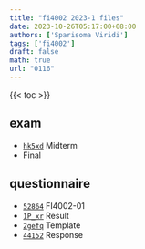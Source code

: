 ```yaml
---
title: "fi4002 2023-1 files"
date: 2023-10-26T05:17:00+08:00
authors: ['Sparisoma Viridi']
tags: ['fi4002']
draft: false
math: true
url: "0116"
---
```

{{< toc >}}


## exam
+ [`hk5xd`](https://osf.io/hk5xd) Midterm
+ Final


## questionnaire
+ [`52864`](https://edunex.itb.ac.id/courses/52864/preview) FI4002-01
+ [`1P_xr`](https://docs.google.com/forms/d/1P_xruHxdJXywdz_b_KIdXjXDScGK2_DlNBcyR8KkOxU/edit) Result
+ [`2gefq`](https://osf.io/2gefq) Template
+ [`44152`](https://zenodo.org/doi/10.5281/zenodo.10044152) Response
